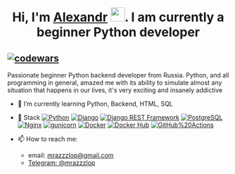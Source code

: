 ### <h1 align="center">Hi, I'm <a href="https://daniilshat.ru/" target="_blank">Alexandr</a> <img src="https://github.com/blackcater/blackcater/raw/main/images/Hi.gif" height="32"/>. I am currently a beginner Python developer</h1>
[![codewars](https://www.codewars.com/users/mrazzzlop/badges/micro)](https://www.codewars.com/users/mrazzzlop)
-
Passionate beginner Python backend developer from Russia. Python, and all programming in general, amazed me with its ability to simulate almost any situation that happens in our lives, it's very exciting and insanely addictive

- 🌱 I’m currently learning Python, Backend, HTML, SQL
- 🔭 Stack
  [![Python](https://img.shields.io/badge/-Python-464646?style=flat&logo=Python&logoColor=56C0C0&color=008080)](https://www.python.org/)
  [![Django](https://img.shields.io/badge/-Django-464646?style=flat&logo=Django&logoColor=56C0C0&color=008080)](https://www.djangoproject.com/)
  [![Django REST Framework](https://img.shields.io/badge/-Django%20REST%20Framework-464646?style=flat&logo=Django%20REST%20Framework&logoColor=56C0C0&color=008080)](https://www.django-rest-framework.org/)
  [![PostgreSQL](https://img.shields.io/badge/-PostgreSQL-464646?style=flat&logo=PostgreSQL&logoColor=56C0C0&color=008080)](https://www.postgresql.org/)
  [![Nginx](https://img.shields.io/badge/-NGINX-464646?style=flat&logo=NGINX&logoColor=56C0C0&color=008080)](https://nginx.org/ru/)
  [![gunicorn](https://img.shields.io/badge/-gunicorn-464646?style=flat&logo=gunicorn&logoColor=56C0C0&color=008080)](https://gunicorn.org/)
  [![Docker](https://img.shields.io/badge/-Docker-464646?style=flat&logo=Docker&logoColor=56C0C0&color=008080)](https://www.docker.com/)
  [![Docker Hub](https://img.shields.io/badge/-Docker%20Hub-464646?style=flat&logo=Docker&logoColor=56C0C0&color=008080)](https://www.docker.com/products/docker-hub)
  [![GitHub%20Actions](https://img.shields.io/badge/-GitHub%20Actions-464646?style=flat&logo=GitHub%20actions&logoColor=56C0C0&color=008080)](https://github.com/features/actions)





- 📫 How to reach me:
  - email: mrazzzlop@gmail.com
  - [Telegram: @mrazzzlop](https://t.me/mrazzzlop) 
